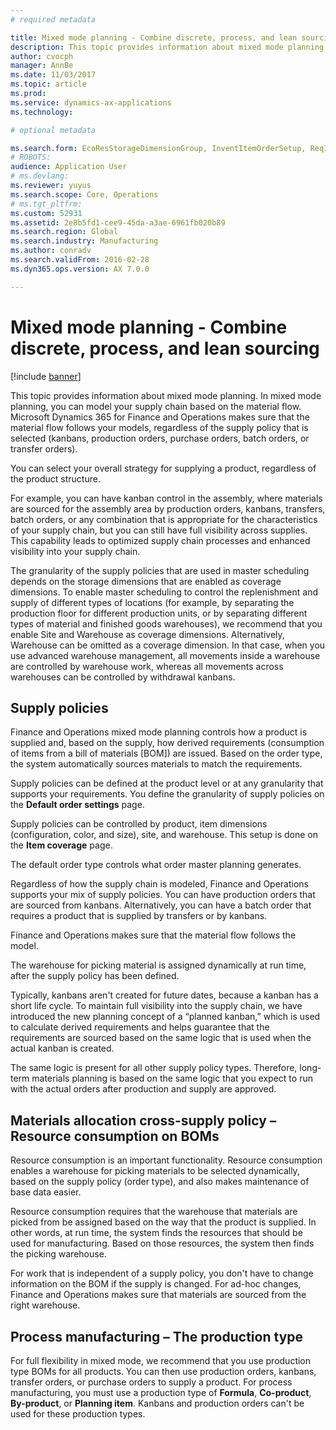 ```yaml
---
# required metadata

title: Mixed mode planning - Combine discrete, process, and lean sourcing
description: This topic provides information about mixed mode planning. 
author: cvocph
manager: AnnBe
ms.date: 11/03/2017
ms.topic: article
ms.prod: 
ms.service: dynamics-ax-applications
ms.technology: 

# optional metadata

ms.search.form: EcoResStorageDimensionGroup, InventItemOrderSetup, ReqItemTable
# ROBOTS: 
audience: Application User
# ms.devlang: 
ms.reviewer: yuyus
ms.search.scope: Core, Operations
# ms.tgt_pltfrm: 
ms.custom: 52931
ms.assetid: 2e8b5fd1-cee9-45da-a3ae-6961fb020b89
ms.search.region: Global
ms.search.industry: Manufacturing
ms.author: conradv
ms.search.validFrom: 2016-02-28
ms.dyn365.ops.version: AX 7.0.0

---
```


# Mixed mode planning - Combine discrete, process, and lean sourcing

[!include [banner](../includes/banner.md)]

This topic provides information about mixed mode planning. In mixed mode planning, you can model your supply chain based on the material flow. Microsoft Dynamics 365 for Finance and Operations makes sure that the material flow follows your models, regardless of the supply policy that is selected (kanbans, production orders, purchase orders, batch orders, or transfer orders). 

You can select your overall strategy for supplying a product, regardless of the product structure.  

For example, you can have kanban control in the assembly, where materials are sourced for the assembly area by production orders, kanbans, transfers, batch orders, or any combination that is appropriate for the characteristics of your supply chain, but you can still have full visibility across supplies. This capability leads to optimized supply chain processes and enhanced visibility into your supply chain.  

The granularity of the supply policies that are used in master scheduling depends on the storage dimensions that are enabled as coverage dimensions. To enable master scheduling to control the replenishment and supply of different types of locations (for example, by separating the production floor for different production units, or by separating different types of material and finished goods warehouses), we recommend that you enable Site and Warehouse as coverage dimensions. Alternatively, Warehouse can be omitted as a coverage dimension. In that case, when you use advanced warehouse management, all movements inside a warehouse are controlled by warehouse work, whereas all movements across warehouses can be controlled by withdrawal kanbans.

## Supply policies
Finance and Operations mixed mode planning controls how a product is supplied and, based on the supply, how derived requirements (consumption of items from a bill of materials \[BOM\]) are issued. Based on the order type, the system automatically sources materials to match the requirements.  

Supply policies can be defined at the product level or at any granularity that supports your requirements. You define the granularity of supply policies on the **Default order settings** page.  

Supply policies can be controlled by product, item dimensions (configuration, color, and size), site, and warehouse. This setup is done on the **Item coverage** page.  

The default order type controls what order master planning generates.  

Regardless of how the supply chain is modeled, Finance and Operations supports your mix of supply policies. You can have production orders that are sourced from kanbans. Alternatively, you can have a batch order that requires a product that is supplied by transfers or by kanbans.  

Finance and Operations makes sure that the material flow follows the model.  

The warehouse for picking material is assigned dynamically at run time, after the supply policy has been defined.  

Typically, kanbans aren't created for future dates, because a kanban has a short life cycle. To maintain full visibility into the supply chain, we have introduced the new planning concept of a “planned kanban,” which is used to calculate derived requirements and helps guarantee that the requirements are sourced based on the same logic that is used when the actual kanban is created.  

The same logic is present for all other supply policy types. Therefore, long-term materials planning is based on the same logic that you expect to run with the actual orders after production and supply are approved.

## Materials allocation cross-supply policy – Resource consumption on BOMs
Resource consumption is an important functionality. Resource consumption enables a warehouse for picking materials to be selected dynamically, based on the supply policy (order type), and also makes maintenance of base data easier.  

Resource consumption requires that the warehouse that materials are picked from be assigned based on the way that the product is supplied. In other words, at run time, the system finds the resources that should be used for manufacturing. Based on those resources, the system then finds the picking warehouse.  

For work that is independent of a supply policy, you don't have to change information on the BOM if the supply is changed. For ad-hoc changes, Finance and Operations makes sure that materials are sourced from the right warehouse.

## Process manufacturing – The production type
For full flexibility in mixed mode, we recommend that you use production type BOMs for all products. You can then use production orders, kanbans, transfer orders, or purchase orders to supply a product. For process manufacturing, you must use a production type of **Formula**, **Co-product**, **By-product**, or **Planning item**. Kanbans and production orders can't be used for these production types.




